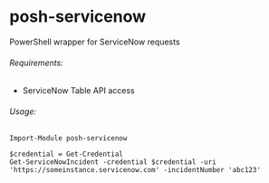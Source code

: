 posh-servicenow
=========

PowerShell wrapper for ServiceNow requests

###### Requirements:

- ServiceNow Table API access

###### Usage:

```
Import-Module posh-servicenow
```

```
$credential = Get-Credential
Get-ServiceNowIncident -credential $credential -uri 'https://someinstance.servicenow.com' -incidentNumber 'abc123'
```





